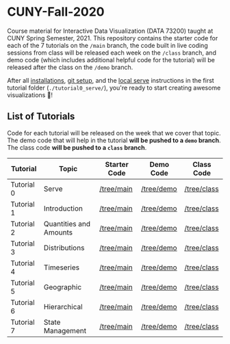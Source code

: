 # CUNY-Fall-2020

Course material for Interactive Data Visualization (DATA 73200) taught at CUNY Spring Semester, 2021. This repository contains the starter code for each of the 7 tutorials on the `/main` branch, the code built in live coding sessions from class will be released each week on the `/class` branch, and demo code (which includes additional helpful code for the tutorial) will be released after the class on the `/demo` branch.

After all [installations](./tutorial0_serve/1_INSTALL.md), [git setup](./tutorial0_serve/GIT_SETUP.md), and the [local serve](./tutorial0_serve/BASIC_SERVER.md) instructions in the first tutorial folder (`./tutorial0_serve/`), you're ready to start creating awesome visualizations 🎉!

## List of Tutorials

Code for each tutorial will be released on the week that we cover that topic. The demo code that will help in the tutorial **will be pushed to a `demo` branch**. The class code **will be pushed to a `class` branch**.

| Tutorial | Topic | Starter Code | Demo Code | Class Code |
| ------ | ----- | ------ | ----- | ----- |
| Tutorial 0 | Serve | [/tree/main](https://github.com/InteractiveDataVis/Interactive-Data-Vis-Sp2021/tree/main/tutorial0_serve) | [/tree/demo](https://github.com/InteractiveDataVis/Interactive-Data-Vis-Sp2021/tree/demo/tutorial0_serve) | [/tree/class](https://github.com/InteractiveDataVis/Interactive-Data-Vis-Sp2021/tree/class/tutorial0_serve)
| Tutorial 1 | Introduction | [/tree/main](https://github.com/InteractiveDataVis/Interactive-Data-Vis-Sp2021/tree/main/tutorial1_intro) | [/tree/demo](https://github.com/InteractiveDataVis/Interactive-Data-Vis-Sp2021/tree/demo/tutorial1_intro) | [/tree/class](https://github.com/InteractiveDataVis/Interactive-Data-Vis-Sp2021/tree/class/tutorial1_intro) |
| Tutorial 2 | Quantities and Amounts | [/tree/main](https://github.com/InteractiveDataVis/Interactive-Data-Vis-Sp2021/tree/main/tutorial2_quantities_and_amounts) | [/tree/demo](https://github.com/InteractiveDataVis/Interactive-Data-Vis-Sp2021/tree/demo/tutorial2_quantities_and_amounts) | [/tree/class](https://github.com/InteractiveDataVis/Interactive-Data-Vis-Sp2021/tree/class/tutorial2_quantities_and_amounts) |
| Tutorial 3 | Distributions | [/tree/main](https://github.com/InteractiveDataVis/Interactive-Data-Vis-Sp2021/tree/main/tutorial3_distributions) | [/tree/demo](https://github.com/InteractiveDataVis/Interactive-Data-Vis-Sp2021/tree/demo/tutorial3_distributions) | [/tree/class](https://github.com/InteractiveDataVis/Interactive-Data-Vis-Sp2021/tree/class/tutorial3_distributions) |
| Tutorial 4 | Timeseries | [/tree/main](https://github.com/InteractiveDataVis/Interactive-Data-Vis-Sp2021/tree/main/tutorial4_timeseries) | [/tree/demo](https://github.com/InteractiveDataVis/Interactive-Data-Vis-Sp2021/tree/demo/tutorial4_timeseries) | [/tree/class](https://github.com/InteractiveDataVis/Interactive-Data-Vis-Sp2021/tree/class/tutorial4_timeseries) |
| Tutorial 5 | Geographic | [/tree/main](https://github.com/InteractiveDataVis/Interactive-Data-Vis-Sp2021/tree/main/tutorial5_geographic) | [/tree/demo](https://github.com/InteractiveDataVis/Interactive-Data-Vis-Sp2021/tree/demo/tutorial5_geographic) | [/tree/class](https://github.com/InteractiveDataVis/Interactive-Data-Vis-Sp2021/tree/class/tutorial5_geographic) |
| Tutorial 6 | Hierarchical | [/tree/main](https://github.com/InteractiveDataVis/Interactive-Data-Vis-Sp2021/tree/main/tutorial6_hierarchical) | [/tree/demo](https://github.com/InteractiveDataVis/Interactive-Data-Vis-Sp2021/tree/demo/tutorial6_hierarchical) | [/tree/class](https://github.com/InteractiveDataVis/Interactive-Data-Vis-Sp2021/tree/class/tutorial6_hierarchical) |
| Tutorial 7 | State Management | [/tree/main](https://github.com/InteractiveDataVis/Interactive-Data-Vis-Sp2021/tree/main/tutorial7_state_management) | [/tree/demo](https://github.com/InteractiveDataVis/Interactive-Data-Vis-Sp2021/tree/demo/tutorial7_state_management) | [/tree/class](https://github.com/InteractiveDataVis/Interactive-Data-Vis-Sp2021/tree/class/tutorial7_state_management) |